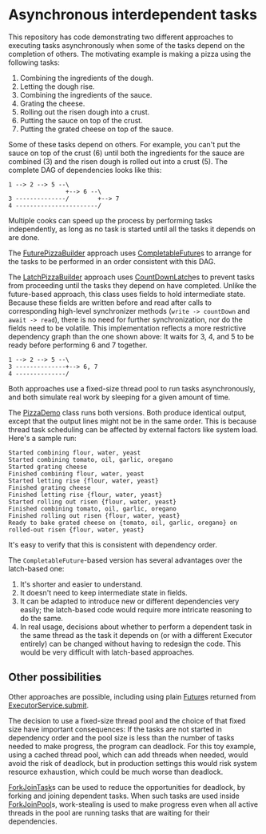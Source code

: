 # Asynchronous interdependent tasks

This repository has code demonstrating two different approaches to executing
tasks asynchronously when some of the tasks depend on the completion of
others. The motivating example is making a pizza using the following tasks:
1. Combining the ingredients of the dough.
1. Letting the dough rise.
1. Combining the ingredients of the sauce.
1. Grating the cheese.
1. Rolling out the risen dough into a crust.
1. Putting the sauce on top of the crust.
1. Putting the grated cheese on top of the sauce.

Some of these tasks depend on others.
For example, you can't put the sauce on top of the
crust (6) until both the
ingredients for the sauce are combined (3) and the
risen dough is rolled out into a crust (5).
The complete DAG of dependencies looks like this:
```
1 --> 2 --> 5 --\
                +--> 6 --\
3 --------------/        +--> 7
4 -----------------------/
```
Multiple cooks can speed up the process by performing tasks
independently, as long as no task is started until all the
tasks it depends on are done.

The [FuturePizzaBuilder](https://github.com/Tembrel/eg4jb/blob/master/src/FuturePizzaBuilder.java)
approach uses
[CompletableFuture](https://docs.oracle.com/javase/8/docs/api/java/util/concurrent/CompletableFuture.html)s
to arrange for
the tasks to be performed in an order consistent with this DAG.

The [LatchPizzaBuilder](https://github.com/Tembrel/eg4jb/blob/master/src/LatchPizzaBuilder.java)
approach uses
[CountDownLatch](https://docs.oracle.com/javase/8/docs/api/java/util/concurrent/CountDownLatch.html)es
to prevent tasks from
proceeding until the tasks they depend on have completed.
Unlike the future-based approach, this class uses fields to hold
intermediate state.
Because these fields are written before and read after calls to corresponding
high-level synchronizer methods (`write -> countDown` and `await -> read`),
there is no need for further synchronization, nor do the fields need to be
volatile.
This implementation reflects a more restrictive dependency graph than the one shown above:
It waits for 3, 4, and 5 to be ready before performing 6 and 7 together.
```
1 --> 2 --> 5 --\
3 --------------+--> 6, 7
4 --------------/
```
Both approaches use a fixed-size thread pool
to run tasks asynchronously,
and both simulate real work by sleeping for a given amount of time.

The [PizzaDemo](https://github.com/Tembrel/eg4jb/blob/master/src/PizzaDemo.java)
class runs both versions. Both produce identical output, except that the output lines
might not be in the same order. This is because thread task scheduling can be affected
by external factors like system load. Here's a sample run:
```
Started combining flour, water, yeast
Started combining tomato, oil, garlic, oregano
Started grating cheese
Finished combining flour, water, yeast
Started letting rise {flour, water, yeast}
Finished grating cheese
Finished letting rise {flour, water, yeast}
Started rolling out risen {flour, water, yeast}
Finished combining tomato, oil, garlic, oregano
Finished rolling out risen {flour, water, yeast}
Ready to bake grated cheese on {tomato, oil, garlic, oregano} on rolled-out risen {flour, water, yeast}
```
It's easy to verify that this is consistent with dependency order.

The `CompletableFuture`-based version has several advantages over the latch-based one:
1. It's shorter and easier to understand.
1. It doesn't need to keep intermediate state in fields.
1. It can be adapted to introduce new or different dependencies very easily;
   the latch-based code would require more intricate reasoning to do the same.
1. In real usage, decisions about whether to perform a dependent task in the
   same thread as the task it depends on (or with a different Executor entirely)
   can be changed without having to redesign the code.
   This would be very difficult with latch-based approaches.

## Other possibilities

Other approaches are possible, including using plain
[Future](https://docs.oracle.com/javase/8/docs/api/java/util/concurrent/Future.html)s
returned from
[ExecutorService.submit](https://docs.oracle.com/javase/8/docs/api/java/util/concurrent/ExecutorService.html#submit-java.util.concurrent.Callable-).

The decision to use a fixed-size thread pool and the choice of that fixed size
have important consequences:
If the tasks are not started in dependency order and the pool size is less
than the number of tasks needed to make progress, the program can deadlock.
For this toy example, using a cached thread pool, which can add threads when
needed, would avoid the risk of deadlock, but in production settings this
would risk system resource exhaustion, which could be much worse than deadlock.

[ForkJoinTask](https://docs.oracle.com/javase/8/docs/api/java/util/concurrent/ForkJoinTask.html)s
can be used to reduce the opportunities for deadlock, by forking and joining dependent tasks.
When such tasks are used inside
[ForkJoinPool](https://docs.oracle.com/javase/8/docs/api/java/util/concurrent/ForkJoinPool.html)s,
work-stealing is used to make progress even when all active threads in the pool are
running tasks that are waiting for their dependencies.

